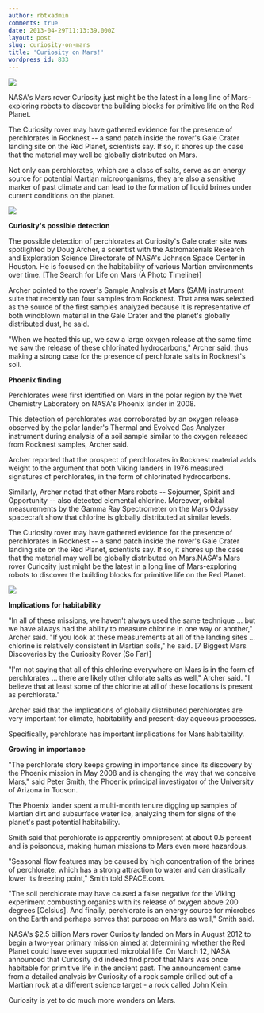 ```yaml
---
author: rbtxadmin
comments: true
date: 2013-04-29T11:13:39.000Z
layout: post
slug: curiosity-on-mars
title: 'Curiosity on Mars!'
wordpress_id: 833
---
```


![](http://images.freshnessmag.com/wp-content/uploads//2012/08/nasa-NASA-curiosity-mars-rover-00.jpg)

NASA's Mars rover Curiosity just might be the latest in a long line of Mars-exploring robots to discover the building blocks for primitive life on the Red Planet.

The Curiosity rover may have gathered evidence for the presence of perchlorates in Rocknest -- a sand patch inside the rover's Gale Crater landing site on the Red Planet, scientists say. If so, it shores up the case that the material may well be globally distributed on Mars.

Not only can perchlorates, which are a class of salts, serve as an energy source for potential Martian microorganisms, they are also a sensitive marker of past climate and can lead to the formation of liquid brines under current conditions on the planet.

![](http://regmedia.co.uk/2012/08/07/curiosity_nasa.jpg)

**Curiosity's possible detection**

The possible detection of perchlorates at Curiosity's Gale crater site was spotlighted by Doug Archer, a scientist with the Astromaterials Research and Exploration Science Directorate of NASA's Johnson Space Center in Houston. He is focused on the habitability of various Martian environments over time. [The Search for Life on Mars (A Photo Timeline)]

Archer pointed to the rover's Sample Analysis at Mars (SAM) instrument suite that recently ran four samples from Rocknest. That area was selected as the source of the first samples analyzed because it is representative of both windblown material in the Gale Crater and the planet's globally distributed dust, he said.

"When we heated this up, we saw a large oxygen release at the same time we saw the release of these chlorinated hydrocarbons," Archer said, thus making a strong case for the presence of perchlorate salts in Rocknest's soil.

**Phoenix finding**

Perchlorates were first identified on Mars in the polar region by the Wet Chemistry Laboratory on NASA's Phoenix lander in 2008.

This detection of perchlorates was corroborated by an oxygen release observed by the polar lander's Thermal and Evolved Gas Analyzer instrument during analysis of a soil sample similar to the oxygen released from Rocknest samples, Archer said.

Archer reported that the prospect of perchlorates in Rocknest material adds weight to the argument that both Viking landers in 1976 measured signatures of perchlorates, in the form of chlorinated hydrocarbons.

Similarly, Archer noted that other Mars robots -- Sojourner, Spirit and Opportunity -- also detected elemental chlorine. Moreover, orbital measurements by the Gamma Ray Spectrometer on the Mars Odyssey spacecraft show that chlorine is globally distributed at similar levels.

The Curiosity rover may have gathered evidence for the presence of perchlorates in Rocknest -- a sand patch inside the rover's Gale Crater landing site on the Red Planet, scientists say. If so, it shores up the case that the material may well be globally distributed on Mars.NASA's Mars rover Curiosity just might be the latest in a long line of Mars-exploring robots to discover the building blocks for primitive life on the Red Planet.

![](http://images.mnn.com/sites/default/files/CuriosityDirtDiscovery_m_11.jpg)

**Implications for habitability**

"In all of these missions, we haven't always used the same technique ... but we have always had the ability to measure chlorine in one way or another," Archer said. "If you look at these measurements at all of the landing sites ... chlorine is relatively consistent in Martian soils," he said. [7 Biggest Mars Discoveries by the Curiosity Rover (So Far)]

"I'm not saying that all of this chlorine everywhere on Mars is in the form of perchlorates ... there are likely other chlorate salts as well," Archer said. "I believe that at least some of the chlorine at all of these locations is present as perchlorate."

Archer said that the implications of globally distributed perchlorates are very important for climate, habitability and present-day aqueous processes.

Specifically, perchlorate has important implications for Mars habitability.

**Growing in importance**

"The perchlorate story keeps growing in importance since its discovery by the Phoenix mission in May 2008 and is changing the way that we conceive Mars," said Peter Smith, the Phoenix principal investigator of the University of Arizona in Tucson.

The Phoenix lander spent a multi-month tenure digging up samples of Martian dirt and subsurface water ice, analyzing them for signs of the planet's past potential habitability.

Smith said that perchlorate is apparently omnipresent at about 0.5 percent and is poisonous, making human missions to Mars even more hazardous.

"Seasonal flow features may be caused by high concentration of the brines of perchlorate, which has a strong attraction to water and can drastically lower its freezing point," Smith told SPACE.com.

"The soil perchlorate may have caused a false negative for the Viking experiment combusting organics with its release of oxygen above 200 degrees [Celsius]. And finally, perchlorate is an energy source for microbes on the Earth and perhaps serves that purpose on Mars as well," Smith said.

NASA's $2.5 billion Mars rover Curiosity landed on Mars in August 2012 to begin a two-year primary mission aimed at determining whether the Red Planet could have ever supported microbial life. On March 12, NASA announced that Curiosity did indeed find proof that Mars was once habitable for primitive life in the ancient past. The announcement came from a detailed analysis by Curiosity of a rock sample drilled out of a Martian rock at a different science target - a rock called John Klein.

Curiosity is yet to do much more wonders on Mars.
